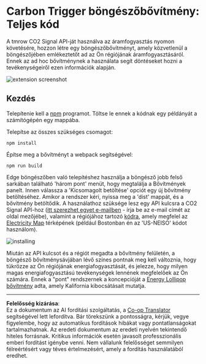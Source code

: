 <!--
CO_OP_TRANSLATOR_METADATA:
{
  "original_hash": "cbaf73f94a9ab4c680a10ef871e92948",
  "translation_date": "2025-08-28T03:47:37+00:00",
  "source_file": "5-browser-extension/solution/translation/README.es.md",
  "language_code": "hu"
}
-->
# Carbon Trigger böngészőbővítmény: Teljes kód

A tmrow CO2 Signal API-ját használva az áramfogyasztás nyomon követésére, hozzon létre egy böngészőbővítményt, amely közvetlenül a böngészőjében emlékeztetőt ad az Ön régiójának áramfogyasztásáról. Ennek az ad hoc bővítménynek a használata segít döntéseket hozni a tevékenységeiről ezen információk alapján.

![extension screenshot](../../../../../translated_images/extension-screenshot.352c4c3ba54e4041ad2f6af749d562cc5705f527b5826efd53d11c3528f5ae45.hu.png)

## Kezdés

Telepítenie kell a [npm](https://npmjs.com) programot. Töltse le ennek a kódnak egy példányát a számítógépén egy mappába.

Telepítse az összes szükséges csomagot:

```
npm install
```

Építse meg a bővítményt a webpack segítségével:

```
npm run build
```

Edge böngészőben való telepítéshez használja a böngésző jobb felső sarkában található 'három pont' menüt, hogy megtalálja a Bővítmények panelt. Innen válassza a 'Kicsomagolt betöltése' opciót egy új bővítmény betöltéséhez. Amikor a rendszer kéri, nyissa meg a 'dist' mappát, és a bővítmény betöltődik. A használathoz szüksége lesz egy API kulcsra a CO2 Signal API-hoz ([itt szerezhet egyet e-mailben](https://www.co2signal.com/) - írja be az e-mail címét az oldal mezőjébe), valamint a régiójához tartozó [kódra](http://api.electricitymap.org/v3/zones), amely megfelel az [Electricity Map](https://www.electricitymap.org/map) térképének (például Bostonban én az 'US-NEISO' kódot használom).

![installing](../../../../../translated_images/install-on-edge.8bd0ee3ca7dcda1c5334b5195603a43c864e3b38d088b03d57376d25e77b9459.hu.png)

Miután az API kulcsot és a régiót megadta a bővítmény felületén, a böngésző bővítménysávjában lévő színes pontnak meg kell változnia, hogy tükrözze az Ön régiójának energiafogyasztását, és jelezze, hogy milyen magas energiafogyasztású tevékenységek lennének megfelelőek az Ön számára. Ennek a "pont" rendszernek a koncepcióját a [Energy Lollipop bővítmény](https://energylollipop.com/) adta, amely Kalifornia kibocsátásait mutatja.

---

**Felelősség kizárása**:  
Ez a dokumentum az AI fordítási szolgáltatás, a [Co-op Translator](https://github.com/Azure/co-op-translator) segítségével lett lefordítva. Bár törekszünk a pontosságra, kérjük, vegye figyelembe, hogy az automatikus fordítások hibákat vagy pontatlanságokat tartalmazhatnak. Az eredeti dokumentum az eredeti nyelvén tekintendő hiteles forrásnak. Kritikus információk esetén javasolt professzionális emberi fordítást igénybe venni. Nem vállalunk felelősséget semmilyen félreértésért vagy téves értelmezésért, amely a fordítás használatából eredhet.